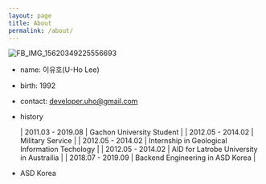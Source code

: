 ```yaml
---
layout: page
title: About
permalink: /about/
---
```


![FB_IMG_15620349225556693](https://user-images.githubusercontent.com/54487021/66448205-c9e39600-ea8b-11e9-818a-aa4c795c78ed.jpg)

* name: 이유호(U-Ho Lee)
* birth: 1992
* contact: developer.uho@gmail.com
* history

    | 2011.03 - 2019.08 | Gachon University Student |
| 2012.05 - 2014.02 | Military Service |
| 2012.05 - 2014.02 | Internship in Geological Information Techology |
| 2012.05 - 2014.02 | AID for Latrobe University in Austrailia |
| 2018.07 - 2019.09 | Backend Engineering in ASD Korea |

 - ASD Korea
